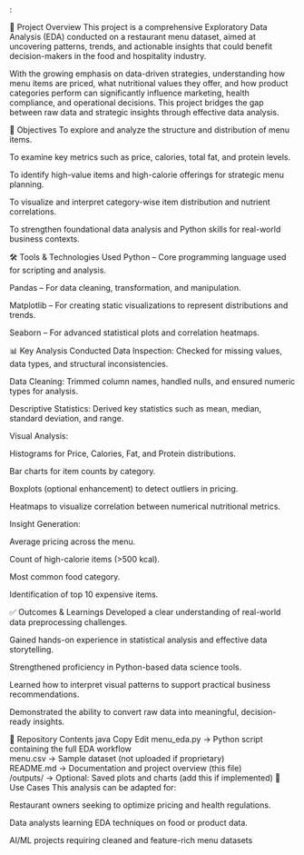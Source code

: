 :

📌 Project Overview
This project is a comprehensive Exploratory Data Analysis (EDA) conducted on a restaurant menu dataset, aimed at uncovering patterns, trends, and actionable insights that could benefit decision-makers in the food and hospitality industry.

With the growing emphasis on data-driven strategies, understanding how menu items are priced, what nutritional values they offer, and how product categories perform can significantly influence marketing, health compliance, and operational decisions. This project bridges the gap between raw data and strategic insights through effective data analysis.

🎯 Objectives
To explore and analyze the structure and distribution of menu items.

To examine key metrics such as price, calories, total fat, and protein levels.

To identify high-value items and high-calorie offerings for strategic menu planning.

To visualize and interpret category-wise item distribution and nutrient correlations.

To strengthen foundational data analysis and Python skills for real-world business contexts.

🛠️ Tools & Technologies Used
Python – Core programming language used for scripting and analysis.

Pandas – For data cleaning, transformation, and manipulation.

Matplotlib – For creating static visualizations to represent distributions and trends.

Seaborn – For advanced statistical plots and correlation heatmaps.

📊 Key Analysis Conducted
Data Inspection: Checked for missing values, data types, and structural inconsistencies.

Data Cleaning: Trimmed column names, handled nulls, and ensured numeric types for analysis.

Descriptive Statistics: Derived key statistics such as mean, median, standard deviation, and range.

Visual Analysis:

Histograms for Price, Calories, Fat, and Protein distributions.

Bar charts for item counts by category.

Boxplots (optional enhancement) to detect outliers in pricing.

Heatmaps to visualize correlation between numerical nutritional metrics.

Insight Generation:

Average pricing across the menu.

Count of high-calorie items (>500 kcal).

Most common food category.

Identification of top 10 expensive items.

✅ Outcomes & Learnings
Developed a clear understanding of real-world data preprocessing challenges.

Gained hands-on experience in statistical analysis and effective data storytelling.

Strengthened proficiency in Python-based data science tools.

Learned how to interpret visual patterns to support practical business recommendations.

Demonstrated the ability to convert raw data into meaningful, decision-ready insights.

📁 Repository Contents
java
Copy
Edit
menu_eda.py        → Python script containing the full EDA workflow  
menu.csv           → Sample dataset (not uploaded if proprietary)  
README.md          → Documentation and project overview (this file)  
/outputs/          → Optional: Saved plots and charts (add this if implemented)
📌 Use Cases
This analysis can be adapted for:

Restaurant owners seeking to optimize pricing and health regulations.

Data analysts learning EDA techniques on food or product data.

AI/ML projects requiring cleaned and feature-rich menu datasets
